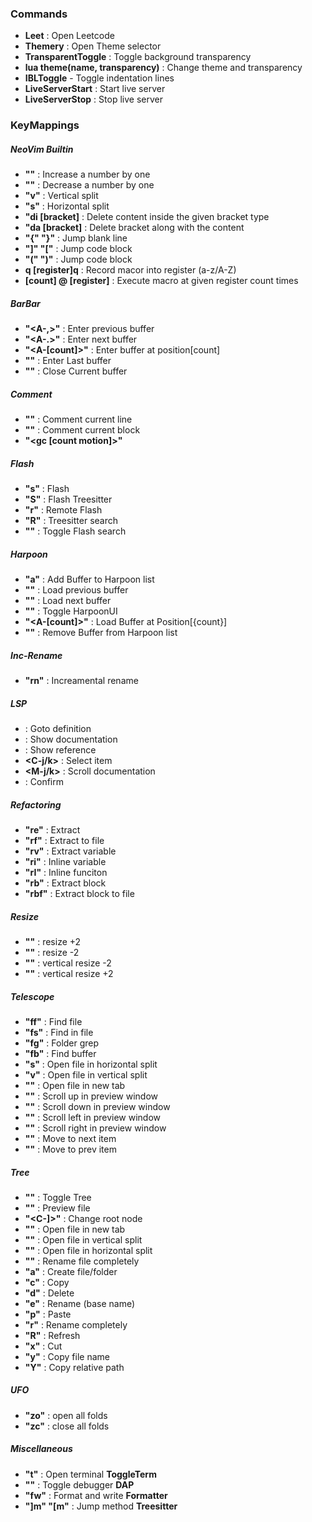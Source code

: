 ### Commands

- **Leet**  : Open Leetcode
- **Themery** : Open Theme selector
- **TransparentToggle** : Toggle background transparency
- **lua theme(name, transparency)** : Change theme and transparency
- **IBLToggle** - Toggle indentation lines
- **LiveServerStart** : Start live server
- **LiveServerStop** : Stop live server

### KeyMappings

##### NeoVim Builtin

- **"<C-a>"** : Increase a number by one
- **"<C-x>"** : Decrease a number by one
- **"<C-s>v"** : Vertical split
- **"<C-s>s"** : Horizontal split
- **"di [bracket]** : Delete content inside the given bracket type
- **"da [bracket]** : Delete bracket along with the content
- **"{" "}"**   : Jump blank line
- **"]" "["**   : Jump code block
- **"(" ")"**   : Jump code block
- **q [register]<action>q** : Record macor into register (a-z/A-Z)
- **[count] @ [register]** : Execute macro at given register count times

##### BarBar

- **"<A-,>"** : Enter previous buffer
- **"<A-.>"** : Enter next buffer
- **"<A-[count]>"** : Enter buffer at position[count] 
- **"<A-0>"** : Enter Last buffer
- **"<A-c>"** : Close Current buffer

##### Comment

- **"<gcc>"** : Comment current line
- **"<gcb>"** : Comment current block
- **"<gc [count motion]>"**

##### Flash

- **"s"** : Flash
- **"S"** : Flash Treesitter
- **"r"** : Remote Flash
- **"R"** : Treesitter search
- **"<C-s>"** : Toggle Flash search

##### Harpoon

- **"<leader>a"** : Add Buffer to Harpoon list
- **"<A-q>"** : Load previous buffer
- **"<A-e>"** : Load next buffer
- **"<A-a>"** : Toggle HarpoonUI
- **"<A-[count]>"** : Load Buffer at Position[{count}]
- **"<A-z>"** : Remove Buffer from Harpoon list

##### Inc-Rename

- **"<leader>rn"** : Increamental rename

##### LSP

- **<gd>** : Goto definition
- **<K>**  : Show documentation
- **<gd>** : Show reference
- **<C-j/k>** : Select item
- **<M-j/k>** : Scroll documentation
- **<Tab>** : Confirm

##### Refactoring

- **"<leader>re"** : Extract
- **"<leader>rf"** : Extract to file
- **"<leader>rv"** : Extract variable
- **"<leader>ri"** : Inline variable
- **"<leader>rI"** : Inline funciton
- **"<leader>rb"** : Extract block
- **"<leader>rbf"** : Extract block to file

##### Resize

- **"<M-j>"** : resize +2
- **"<M-k>"** : resize -2
- **"<M-h>"** : vertical resize -2
- **"<M-l>"** : vertical resize +2

##### Telescope

- **"<leader>ff"** : Find file
- **"<leader>fs"** : Find in file
- **"<leader>fg"** : Folder grep
- **"<leader>fb"** : Find buffer 
- **"<C-s>s"** : Open file in horizontal split
- **"<C-s>v"** : Open file in vertical split
- **"<C-t>"** : Open file in new tab
- **"<M-k>"** : Scroll up in preview window
- **"<M-j>"** : Scroll down in preview window
- **"<M-h>"** : Scroll left in preview window
- **"<M-l>"** : Scroll right in preview window
- **"<C-j>"** : Move to next item
- **"<C-k>"** : Move to prev item

##### Tree

- **"<leader><leader>"** : Toggle Tree
- **"<Tab>"** : Preview file
- **"<C-]>"** : Change root node
- **"<C-t>"** : Open file in new tab
- **"<C-v>"** : Open file in vertical split
- **"<C-x>"** : Open file in horizontal split
- **"<C-r>"** : Rename file completely
- **"a"** : Create file/folder
- **"c"** : Copy
- **"d"** : Delete
- **"e"** : Rename (base name)
- **"p"** : Paste
- **"r"** : Rename completely
- **"R"** : Refresh
- **"x"** : Cut
- **"y"** : Copy file name
- **"Y"** : Copy relative path

##### UFO

- **"zo"** : open all folds
- **"zc"** : close all folds

##### Miscellaneous 

- **"<leader>t"**  : Open terminal     **ToggleTerm**
- **"<C-b>"**      : Toggle debugger   **DAP**
- **"<leader>fw"** : Format and write  **Formatter**
- **"]m" "[m"**    : Jump method       **Treesitter**

